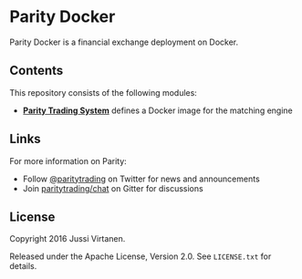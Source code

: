 Parity Docker
=============

Parity Docker is a financial exchange deployment on Docker.


Contents
--------

This repository consists of the following modules:

- [**Parity Trading System**](parity-system) defines a Docker image for the
  matching engine


Links
-----

For more information on Parity:

- Follow [@paritytrading](https://twitter.com/paritytrading) on Twitter for
  news and announcements
- Join [paritytrading/chat](https://gitter.im/paritytrading/chat) on Gitter
  for discussions


License
-------

Copyright 2016 Jussi Virtanen.

Released under the Apache License, Version 2.0. See `LICENSE.txt` for details.
